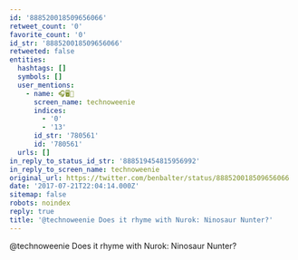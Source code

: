 ```yaml
---
id: '888520018509656066'
retweet_count: '0'
favorite_count: '0'
id_str: '888520018509656066'
retweeted: false
entities:
  hashtags: []
  symbols: []
  user_mentions:
    - name: 🎧🖥🌭
      screen_name: technoweenie
      indices:
        - '0'
        - '13'
      id_str: '780561'
      id: '780561'
  urls: []
in_reply_to_status_id_str: '888519454815956992'
in_reply_to_screen_name: technoweenie
original_url: https://twitter.com/benbalter/status/888520018509656066
date: '2017-07-21T22:04:14.000Z'
sitemap: false
robots: noindex
reply: true
title: '@technoweenie Does it rhyme with Nurok: Ninosaur Nunter?'
---
```


@technoweenie Does it rhyme with Nurok: Ninosaur Nunter?
